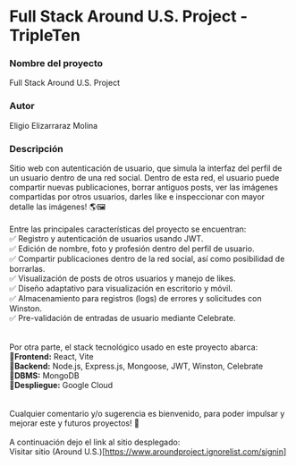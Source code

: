 # Full Stack Around U.S. Project - TripleTen

### Nombre del proyecto

Full Stack Around U.S. Project

### Autor

Eligio Elizarraraz Molina

### Descripción

Sitio web con autenticación de usuario, que simula la interfaz del perfil de un usuario dentro de una red social. Dentro de esta red, el usuario puede compartir nuevas publicaciones, borrar antiguos posts, ver las imágenes compartidas por otros usuarios, darles like e inspeccionar con mayor detalle las imágenes! 🌎🖼️
<br><br>
Entre las principales características del proyecto se encuentran:<br>
✅ Registro y autenticación de usuarios usando JWT.<br>
✅ Edición de nombre, foto y profesión dentro del perfil de usuario.<br>
✅ Compartir publicaciones dentro de la red social, así como posibilidad de borrarlas.<br>
✅ Visualización de posts de otros usuarios y manejo de likes.<br>
✅ Diseño adaptativo para visualización en escritorio y móvil.<br>
✅ Almacenamiento para registros (logs) de errores y solicitudes con Winston.<br>
✅ Pre-validación de entradas de usuario mediante Celebrate.<br>
<br><br>
Por otra parte, el stack tecnológico usado en este proyecto abarca:<br>
🔹**Frontend:** React, Vite<br>
🔹**Backend:** Node.js, Express.js, Mongoose, JWT, Winston, Celebrate<br>
🔹**DBMS:** MongoDB<br>
🔹**Despliegue:** Google Cloud<br>
<br><br>
Cualquier comentario y/o sugerencia es bienvenido, para poder impulsar y mejorar este y futuros proyectos! 🎯
<br><br>
A continuación dejo el link al sitio desplegado:<br>
Visitar sitio (Around U.S.)[https://www.aroundproject.ignorelist.com/signin]
